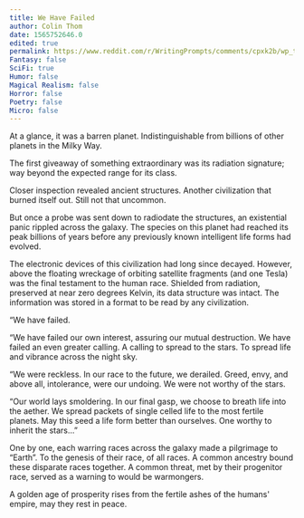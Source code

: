 ```yaml
---
title: We Have Failed
author: Colin Thom
date: 1565752646.0
edited: true
permalink: https://www.reddit.com/r/WritingPrompts/comments/cpxk2b/wp_turns_out_humanity_was_alone_in_the_universe/
Fantasy: false
SciFi: true
Humor: false
Magical Realism: false
Horror: false
Poetry: false
Micro: false
---
```

At a glance, it was a barren planet. Indistinguishable from billions of other planets in the Milky Way.

The first giveaway of something extraordinary was its radiation signature; way beyond the expected range for its class.

Closer inspection revealed ancient structures. Another civilization that burned itself out. Still not that uncommon.

But once a probe was sent down to radiodate the structures, an existential panic rippled across the galaxy. The species on this planet had reached its peak billions of years before any previously known intelligent life forms had evolved.

The electronic devices of this civilization had long since decayed. However, above the floating wreckage of orbiting satellite fragments (and one Tesla) was the final testament to the human race. Shielded from radiation, preserved at near zero degrees Kelvin, its data structure was intact. The information was stored in a format to be read by any civilization.

“We have failed.

“We have failed our own interest, assuring our mutual destruction. We have failed an even greater calling. A calling to spread to the stars. To spread life and vibrance across the night sky.

“We were reckless. In our race to the future, we derailed. Greed, envy, and above all, intolerance, were our undoing. We were not worthy of the stars.

“Our world lays smoldering. In our final gasp, we choose to breath life into the aether. We spread packets of single celled life to the most fertile planets. May this seed a life form better than ourselves. One worthy to inherit the stars...”

One by one, each warring races across the galaxy made a pilgrimage to “Earth”. To the genesis of their race, of all races. A common ancestry bound these disparate races together. A common threat, met by their progenitor race, served as a warning to would be warmongers.

A golden age of prosperity rises from the fertile ashes of the humans' empire, may they rest in peace.
